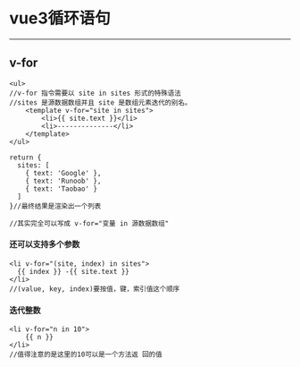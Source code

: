 # vue3循环语句
***
## v-for
    <ul>
    //v-for 指令需要以 site in sites 形式的特殊语法
    //sites 是源数据数组并且 site 是数组元素迭代的别名。
	    <template v-for="site in sites">
		    <li>{{ site.text }}</li>
		    <li>--------------</li>
	    </template>
	</ul>

    return {
      sites: [
        { text: 'Google' },
        { text: 'Runoob' },
        { text: 'Taobao' }
      ]
    }//最终结果是渲染出一个列表

    //其实完全可以写成 v-for="变量 in 源数据数组"
#### 还可以支持多个参数

    <li v-for="(site, index) in sites">
      {{ index }} -{{ site.text }}
    </li>
    //(value, key, index)要按值，键，索引值这个顺序
#### 迭代整数
    <li v-for="n in 10">
        {{ n }}
    </li>
    //值得注意的是这里的10可以是一个方法返 回的值




    